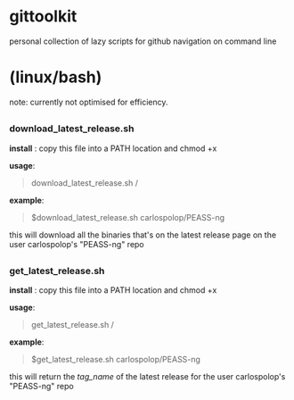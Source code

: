 # gittoolkit
personal collection of lazy scripts for github navigation on command line 


# (linux/bash)


note: currently not optimised for efficiency.
##
  ### download_latest_release.sh
 
**install** : copy this file into a PATH location and chmod +x

**usage**:
  > download_latest_release.sh <repo-user-namme>/<repo>
  
**example**:
  >  $download_latest_release.sh carlospolop/PEASS-ng
  
  this will download all the binaries that's on the latest release page on the user carlospolop's "PEASS-ng" repo

  
##  
### get_latest_release.sh

**install** : copy this file into a PATH location and chmod +x

**usage**:
  > get_latest_release.sh <repo-user-namme>/<repo>
  
**example**:
  >  $get_latest_release.sh carlospolop/PEASS-ng
  
  this will return the _tag_name_ of the latest release for the user carlospolop's "PEASS-ng" repo
